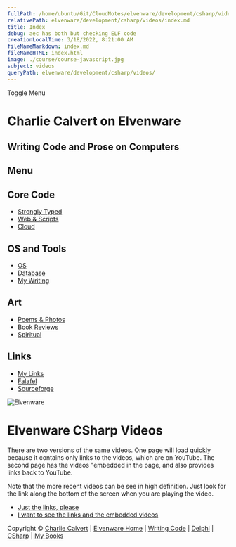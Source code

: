 ```yaml
---
fullPath: /home/ubuntu/Git/CloudNotes/elvenware/development/csharp/videos/index.md
relativePath: elvenware/development/csharp/videos/index.md
title: Index
debug: aec has both but checking ELF code
creationLocalTime: 3/18/2022, 8:21:00 AM
fileNameMarkdown: index.md
fileNameHTML: index.html
image: ./course/course-javascript.jpg
subject: videos
queryPath: elvenware/development/csharp/videos/
---
```


<!-- toc -->
<!-- tocstop -->

Toggle Menu

Charlie Calvert on Elvenware
============================

Writing Code and Prose on Computers
-----------------------------------

Menu
----

Core Code
---------

-   [Strongly Typed](../../index.html)
-   [Web & Scripts](../../web/index.html)
-   [Cloud](../../cloud/index.shtml)

OS and Tools
------------

-   [OS](../../../os/index.html)
-   [Database](../../database/index.html)
-   [My Writing](../../../books/index.html)

Art
---

-   [Poems & Photos](../../../Art/index.html)
-   [Book Reviews](../../../books/reading/index.html)
-   [Spiritual](../../../spirit/index.html)

Links
-----

-   [My Links](../../../links.html)
-   [Falafel](http://www.falafel.com/)
-   [Sourceforge](http://sourceforge.net/projects/elvenware/)

![Elvenware](../../../images/elvenwarelogo.png)

Elvenware CSharp Videos
=======================

There are two versions of the same videos. One page will load quickly
because it contains only links to the videos, which are on YouTube. The
second page has the videos "embedded in the page, and also provides
links back to YouTube.

Note that the more recent videos can be see in high definition. Just
look for the link along the bottom of the screen when you are playing
the video.

-   [Just the links, please](JustTheLinks.html)
-   [I want to see the links and the embedded
    videos](EmbeddedVideos.html)

Copyright © [Charlie Calvert](../../../index.html) | [Elvenware
Home](../../../index.html) | [Writing Code](../../index.html) |
[Delphi](../../delphi/index.html) | [CSharp](../index.html) | [My
Books](../../../books/index.html)
